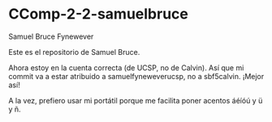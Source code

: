 # CComp-2-2-samuelbruce
Samuel Bruce Fynewever

Este es el repositorio de Samuel Bruce.

Ahora estoy en la cuenta correcta (de UCSP, no de Calvin). Así que mi commit va a estar atribuido a samuelfyneweverucsp, no a sbf5calvin. ¡Mejor así!

A la vez, prefiero usar mi portátil porque me facilita poner acentos áéíóú y ü y ñ. 